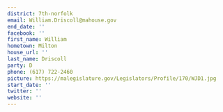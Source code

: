 ```yaml
---
district: 7th-norfolk
email: William.Driscoll@mahouse.gov
end_date: ''
facebook: ''
first_name: William
hometown: Milton
house_url: ''
last_name: Driscoll
party: D
phone: (617) 722-2460
picture: https://malegislature.gov/Legislators/Profile/170/WJD1.jpg
start_date: ''
twitter: ''
website: ''
---
```

